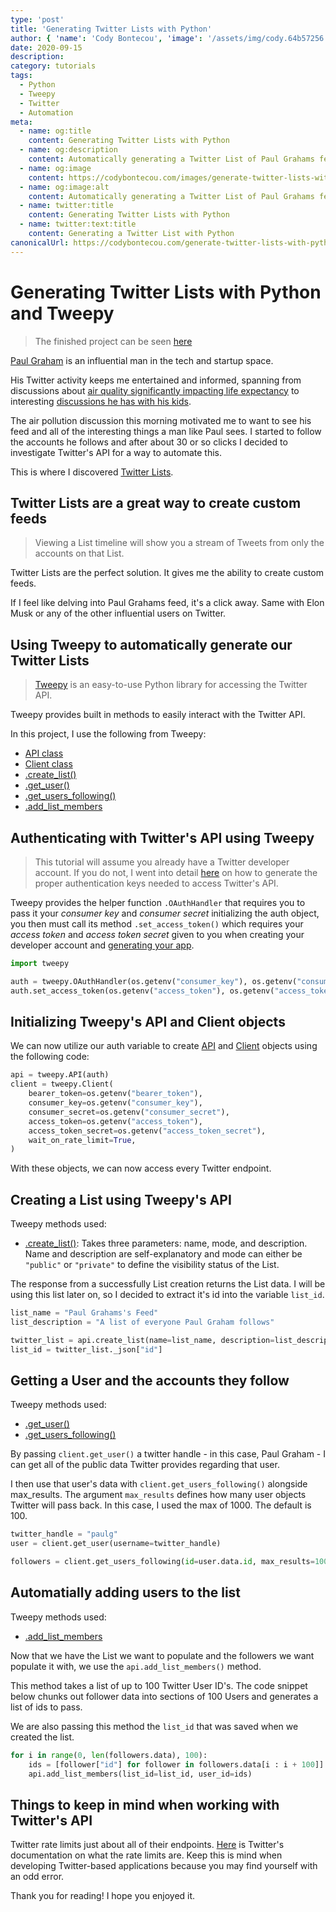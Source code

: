 ```yaml
---
type: 'post'
title: 'Generating Twitter Lists with Python'
author: { 'name': 'Cody Bontecou', 'image': '/assets/img/cody.64b57256.jpg' }
date: 2020-09-15
description:
category: tutorials
tags:
  - Python
  - Tweepy
  - Twitter
  - Automation
meta:
  - name: og:title
    content: Generating Twitter Lists with Python
  - name: og:description
    content: Automatically generating a Twitter List of Paul Grahams feed with Python and Tweepy
  - name: og:image
    content: https://codybontecou.com/images/generate-twitter-lists-with-python-meta.png
  - name: og:image:alt
    content: Automatically generating a Twitter List of Paul Grahams feed with Python and Tweepy
  - name: twitter:title
    content: Generating Twitter Lists with Python
  - name: twitter:text:title
    content: Generating a Twitter List with Python
canonicalUrl: https://codybontecou.com/generate-twitter-lists-with-python.html
---
```


# Generating Twitter Lists with Python and Tweepy

<HeaderMeta :author=$frontmatter.author :date=$frontmatter.date />

> The finished project can be seen [here](https://github.com/CodyBontecou/Generating-Twitter-Lists-with-Python/blob/main/tweepy_lists/app.py)

[Paul Graham](https://twitter.com/paulg) is an influential man in the tech and startup space.

His Twitter activity keeps me entertained and informed, spanning from discussions about [air quality significantly impacting life expectancy](https://twitter.com/paulg/status/1437423926980841472) to interesting [discussions he has with his kids](https://twitter.com/paulg/status/1437453828606070784).

The air pollution discussion this morning motivated me to want to see his feed and all of the interesting things a man like Paul sees. I started to follow the accounts he follows and after about 30 or so clicks I decided to investigate Twitter's API for a way to automate this.

This is where I discovered [Twitter Lists](https://help.twitter.com/en/using-twitter/twitter-lists).

## Twitter Lists are a great way to create custom feeds

> Viewing a List timeline will show you a stream of Tweets from only the accounts on that List.

Twitter Lists are the perfect solution. It gives me the ability to create custom feeds.

If I feel like delving into Paul Grahams feed, it's a click away. Same with Elon Musk or any of the other influential users on Twitter.

## Using Tweepy to automatically generate our Twitter Lists

> [Tweepy](https://www.tweepy.org/) is an easy-to-use Python library for accessing the Twitter API.

Tweepy provides built in methods to easily interact with the Twitter API.

In this project, I use the following from Tweepy:

- [API class](https://docs.tweepy.org/en/stable/api.html?highlight=API#API)
- [Client class](https://docs.tweepy.org/en/latest/client.html)
- [.create_list()](https://docs.tweepy.org/en/latest/api.html?highlight=create_list#tweepy.API.create_list)
- [.get_user()](https://docs.tweepy.org/en/v3.10.0/api.html?highlight=get_user#API.get_user)
- [.get_users_following()](https://docs.tweepy.org/en/latest/client.html?highlight=get_users_following#tweepy.client.get_users_following)
- [.add_list_members](https://docs.tweepy.org/en/latest/api.html?highlight=add_list_members#tweepy.api.add_list_members)

## Authenticating with Twitter's API using Tweepy

> This tutorial will assume you already have a Twitter developer account. If you do not, I went into detail [here](https://codybontecou.com/programmatically-tweeting-with-nodejs.html#getting-authenticated) on how to generate the proper authentication keys needed to access Twitter's API.

Tweepy provides the helper function `.OAuthHandler` that requires you to pass it your _consumer key_ and _consumer secret_ initializing the auth object, you then must call its method `.set_access_token()` which requires your _access token_ and _access token secret_ given to you when creating your developer account and [generating your app](https://codybontecou.com/programmatically-tweeting-with-nodejs.html#getting-authenticated).

```python
import tweepy

auth = tweepy.OAuthHandler(os.getenv("consumer_key"), os.getenv("consumer_secret"))
auth.set_access_token(os.getenv("access_token"), os.getenv("access_token_secret"))
```

## Initializing Tweepy's API and Client objects

We can now utilize our auth variable to create [API](https://docs.tweepy.org/en/stable/api.html?highlight=API#API) and [Client](https://docs.tweepy.org/en/latest/client.html) objects using the following code:

```python
api = tweepy.API(auth)
client = tweepy.Client(
    bearer_token=os.getenv("bearer_token"),
    consumer_key=os.getenv("consumer_key"),
    consumer_secret=os.getenv("consumer_secret"),
    access_token=os.getenv("access_token"),
    access_token_secret=os.getenv("access_token_secret"),
    wait_on_rate_limit=True,
)
```

With these objects, we can now access every Twitter endpoint.

## Creating a List using Tweepy's API

Tweepy methods used:

- [.create_list()](https://docs.tweepy.org/en/latest/api.html?highlight=create_list#tweepy.API.create_list): Takes three parameters: name, mode, and description. Name and description are self-explanatory and mode can either be `"public"` or `"private"` to define the visibility status of the List.

The response from a successfully List creation returns the List data. I will be using this list later on, so I decided to extract it's id into the variable `list_id`.

```python
list_name = "Paul Grahams's Feed"
list_description = "A list of everyone Paul Graham follows"

twitter_list = api.create_list(name=list_name, description=list_description)
list_id = twitter_list._json["id"]
```

## Getting a User and the accounts they follow

Tweepy methods used:

- [.get_user()](https://docs.tweepy.org/en/v3.10.0/api.html?highlight=get_user#API.get_user)
- [.get_users_following()](https://docs.tweepy.org/en/latest/client.html?highlight=get_users_following#tweepy.client.get_users_following)

By passing `client.get_user()` a twitter handle - in this case, Paul Graham - I can get all of the public data Twitter provides regarding that user.

I then use that user's data with `client.get_users_following()` alongside max_results. The argument `max_results` defines how many user objects Twitter will pass back. In this case, I used the max of 1000. The default is 100.

```python
twitter_handle = "paulg"
user = client.get_user(username=twitter_handle)

followers = client.get_users_following(id=user.data.id, max_results=1000)
```

## Automatially adding users to the list

Tweepy methods used:

- [.add_list_members](https://docs.tweepy.org/en/latest/api.html?highlight=add_list_members#tweepy.api.add_list_members)

Now that we have the List we want to populate and the followers we want populate it with, we use the `api.add_list_members()` method.

This method takes a list of up to 100 Twitter User ID's. The code snippet below chunks out follower data into sections of 100 Users and generates a list of ids to pass.

We are also passing this method the `list_id` that was saved when we created the list.

```python
for i in range(0, len(followers.data), 100):
    ids = [follower["id"] for follower in followers.data[i : i + 100]]
    api.add_list_members(list_id=list_id, user_id=ids)
```

## Things to keep in mind when working with Twitter's API

Twitter rate limits just about all of their endpoints. [Here](https://developer.twitter.com/en/docs/twitter-api/v1/rate-limits) is Twitter's documentation on what the rate limits are. Keep this is mind when developing Twitter-based applications because you may find yourself with an odd error.

Thank you for reading! I hope you enjoyed it.

<SimpleNewsletter />
<Post />
